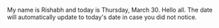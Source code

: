 My name is Rishabh and today is Thursday, March 30. Hello all. The date will automatically update to today's date in case you did not notice.
